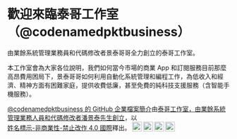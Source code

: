 # 歡迎來臨泰哥工作室 （@codenamedpktbusiness）

由業餘系統管理業務員和代碼修改者景泰哥哥全力創立的泰哥工作室。

本工作室會為大家各位說明，我們如何當今市場的商業 App 和訂閱服務目前那麼高昂費用困局下，景泰哥哥如何利用自動化系統管理和編程工作，為低收入和經濟、精神方面有困難家庭，提供收費低廉，甚至免費的純科技支援服務（含智能手機服務）。
<p xmlns:cc="http://creativecommons.org/ns#" xmlns:dct="http://purl.org/dc/terms/"><a property="dct:title" rel="cc:attributionURL" href="https://github.com/codenamedpktbusiness/.github ">@codenamedpktbusiness 的 GitHub 企業檔案簡介</a>由<a rel="cc:attributionURL dct:creator" property="cc:attributionName" href="https://github.com/codenamedpktbusiness">泰哥工作室，由業餘系統管理業務人員和代碼修改者潘景泰先生創立</a>，以<a href="http://creativecommons.org/licenses/by-nc-nd/4.0/?ref=chooser-v1" target="_blank" rel="license noopener noreferrer" style="display:inline-block;">姓名標示-非商業性-禁止改作 4.0 國際<a>釋出。</a><img style="height:22px!important;margin-left:3px;vertical-align:text-bottom;" src="https://mirrors.creativecommons.org/presskit/icons/cc.svg?ref=chooser-v1"><img style="height:22px!important;margin-left:3px;vertical-align:text-bottom;" src="https://mirrors.creativecommons.org/presskit/icons/by.svg?ref=chooser-v1"><img style="height:22px!important;margin-left:3px;vertical-align:text-bottom;" src="https://mirrors.creativecommons.org/presskit/icons/nc.svg?ref=chooser-v1"><img style="height:22px!important;margin-left:3px;vertical-align:text-bottom;" src="https://mirrors.creativecommons.org/presskit/icons/nd.svg?ref=chooser-v1"></a></p>
